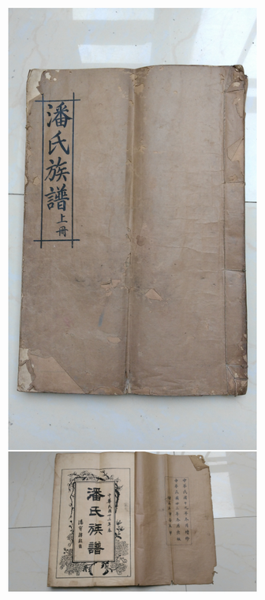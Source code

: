 ![about 广西省贺州市钟山县石龙镇潘氏家族于民国23年修成的族谱原本扫描数字样本封面](https://github.com/panshaogui/panshaogui.github.io/blob/master/images/pan_zupu_fengmian.jpg)
![about 广西省贺州市钟山县石龙镇潘氏家族于民国23年修成的族谱原本扫描数字样本年代](https://github.com/panshaogui/panshaogui.github.io/blob/master/images/pan_zupu_niandai.jpg)
